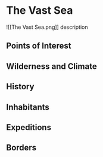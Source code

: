 # The Vast Sea
![[The Vast Sea.png]]
description

## Points of Interest

## Wilderness and Climate

## History

## Inhabitants

## Expeditions

## Borders